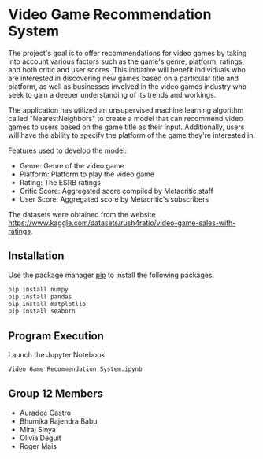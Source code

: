 # Video Game Recommendation System

The project's goal is to offer recommendations for video games by taking into account various factors such as the game's genre, platform, ratings, and both critic and user scores. This initiative will benefit individuals who are interested in discovering new games based on a particular title and platform, as well as businesses involved in the video games industry who seek to gain a deeper understanding of its trends and workings.

The application has utilized an unsupervised machine learning algorithm called "NearestNeighbors" to create a model that can recommend video games to users based on the game title as their input. Additionally, users will have the ability to specify the platform of the game they're interested in.

Features used to develop the model:

- Genre: Genre of the video game
- Platform: Platform to play the video game
- Rating: The ESRB ratings
- Critic Score: Aggregated score compiled by Metacritic staff
- User Score: Aggregated score by Metacritic's subscribers

The datasets were obtained from the website https://www.kaggle.com/datasets/rush4ratio/video-game-sales-with-ratings.

## Installation

Use the package manager [pip](https://pip.pypa.io/en/stable/) to install the following packages.
```bash
pip install numpy
pip install pandas
pip install matplotlib
pip install seaborn
```

## Program Execution
Launch the Jupyter Notebook
```bash
Video Game Recommendation System.ipynb
```

## Group 12 Members
- Auradee Castro
- Bhumika Rajendra Babu  
- Miraj Sinya
- Olivia Deguit
- Roger Mais